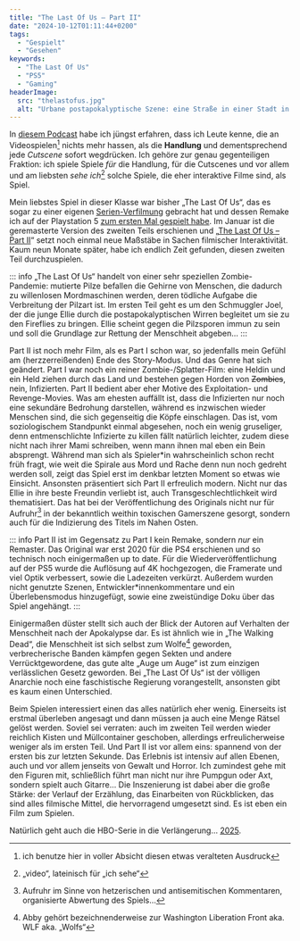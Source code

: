 ```yaml
---
title: "The Last Of Us – Part II"
date: "2024-10-12T01:11:44+0200"
tags:
  - "Gespielt"
  - "Gesehen"
keywords:
  - "The Last Of Us"
  - "PS5"
  - "Gaming"
headerImage:
  src: "thelastofus.jpg"
  alt: "Urbane postapokalyptische Szene: eine Straße in einer Stadt in den USA, die Straße ist versperrt von herumstehende Autowracks, teilweise sind Autos und Gebäude mit Pflanzen überwuchert."
---
```


In [diesem Podcast](https://kunstpixel.de/podcast/17-denise-und-ihre-fritschis-welt-das-leben-als-bloggerin/) habe ich jüngst erfahren, dass ich Leute kenne, die an Videospielen[^1] nichts mehr hassen, als die **Handlung** und dementsprechend jede *Cutscene* sofort wegdrücken. Ich gehöre zur genau gegenteiligen Fraktion: ich spiele Spiele *für* die Handlung, für die Cutscenes und vor allem und am liebsten *sehe ich*[^2] solche Spiele, die eher interaktive Filme sind, als Spiel. 

Mein liebstes Spiel in dieser Klasse war bisher „The Last Of Us“, das es sogar zu einer eigenen [Serien-Verfilmung](https://de.wikipedia.org/wiki/The_Last_of_Us_(Fernsehserie)) gebracht hat und dessen Remake ich auf der Playstation 5 [zum ersten Mal gespielt habe](https://couchblog.de/blog/2023/06/01/the-last-of-us-part-1/). Im Januar ist die geremasterte Version des zweiten Teils erschienen und „[The Last Of Us – Part II](https://de.wikipedia.org/wiki/The_Last_of_Us_Part_II)“ setzt noch einmal neue Maßstäbe in Sachen filmischer Interaktivität. Kaum neun Monate später, habe ich endlich Zeit gefunden, diesen zweiten Teil durchzuspielen.

::: info
„The Last Of Us“ handelt von einer sehr speziellen Zombie-Pandemie: mutierte Pilze befallen die Gehirne von Menschen, die dadurch zu willenlosen Mordmaschinen werden, deren tödliche Aufgabe die Verbreitung der Pilzart ist. Im ersten Teil geht es um den Schmuggler Joel, der die junge Ellie durch die postapokalyptischen Wirren begleitet um sie zu den Fireflies zu bringen. Ellie scheint gegen die Pilzsporen immun zu sein und soll die Grundlage zur Rettung der Menschheit abgeben…
:::

Part II ist noch mehr Film, als es Part I schon war, so jedenfalls mein Gefühl am (herzzerreißenden) Ende des Story-Modus. Und das Genre hat sich geändert. Part I war noch ein reiner Zombie-/Splatter-Film: eine Heldin und ein Held ziehen durch das Land und bestehen gegen Horden von ~~Zombies~~, nein, Infizierten. Part II bedient aber eher Motive des Exploitation- und Revenge-Movies. Was am ehesten auffällt ist, dass die Infizierten nur noch eine sekundäre Bedrohung darstellen, während es inzwischen wieder Menschen sind, die sich gegenseitig die Köpfe einschlagen. Das ist, vom soziologischem Standpunkt einmal abgesehen, noch ein wenig gruseliger, denn entmenschlichte Infizierte zu killen fällt natürlich leichter, zudem diese nicht nach ihrer Mami schreiben, wenn mann ihnen mal eben ein Bein absprengt. Während man sich als Spieler\*in wahrscheinlich schon recht früh fragt, wie weit die Spirale aus Mord und Rache denn nun noch gedreht werden soll, zeigt das Spiel erst im denkbar letzten Moment so etwas wie Einsicht. Ansonsten präsentiert sich Part II erfreulich modern. Nicht nur das Ellie in ihre beste Freundin verliebt ist, auch Transgeschlechtlichkeit wird thematisiert. Das hat bei der Veröffentlichung des Originals nicht nur für Aufruhr[^3] in der bekanntlich weithin toxischen Gamerszene gesorgt, sondern auch für die Indizierung des Titels im Nahen Osten.

::: info
Part II ist im Gegensatz zu Part I kein Remake, sondern *nur* ein Remaster. Das Original war erst 2020 für die PS4 erschienen und so technisch noch einigermaßen up to date. Für die Wiederveröffentlichung auf der PS5 wurde die Auflösung auf 4K hochgezogen, die Framerate und viel Optik verbessert, sowie die Ladezeiten verkürzt. Außerdem wurden nicht genutzte Szenen, Entwickler\*innenkommentare und ein Überlebensmodus hinzugefügt, sowie eine zweistündige Doku über das Spiel angehängt.
:::

Einigermaßen düster stellt sich auch der Blick der Autoren auf Verhalten der Menschheit nach der Apokalypse dar. Es ist ähnlich wie in „The Walking Dead“, die Menschheit ist sich selbst zum Wolfe[^4] geworden, verbrecherische Banden kämpfen gegen Sekten und andere Verrücktgewordene, das gute alte „Auge um Auge“ ist zum einzigen verlässlichen Gesetz geworden. Bei „The Last Of Us“ ist der völligen Anarchie noch eine faschistische Regierung vorangestellt, ansonsten gibt es kaum einen Unterschied.

Beim Spielen interessiert einen das alles natürlich eher wenig. Einerseits ist erstmal überleben angesagt und dann müssen ja auch eine Menge Rätsel gelöst werden. Soviel sei verraten: auch im zweiten Teil werden wieder reichlich Kisten und Müllcontainer geschoben, allerdings erfreulicherweise weniger als im ersten Teil. Und Part II ist vor allem eins: spannend von der ersten bis zur letzten Sekunde. Das Erlebnis ist intensiv auf allen Ebenen, auch und vor allem jenseits von Gewalt und Horror. Ich zumindest gehe mit den Figuren mit, schließlich führt man nicht nur ihre Pumpgun oder Axt, sondern spielt auch Gitarre… Die Inszenierung ist dabei aber die große Stärke: der Verlauf der Erzählung, das Einarbeiten von Rückblicken, das sind alles filmische Mittel, die hervorragend umgesetzt sind. Es ist eben ein Film zum Spielen.

Natürlich geht auch die HBO-Serie in die Verlängerung… [2025](https://youtu.be/BOsAJ7oe2QE?si=elCqgFD9n-zg0v6e).


[^1]: ich benutze hier in voller Absicht diesen etwas veralteten Ausdruck
[^2]: „video“, lateinisch für „ich sehe“
[^3]: Aufruhr im Sinne von hetzerischen und antisemitischen Kommentaren, organisierte Abwertung des Spiels…
[^4]: Abby gehört bezeichnenderweise zur Washington Liberation Front aka. WLF aka. „Wolfs“